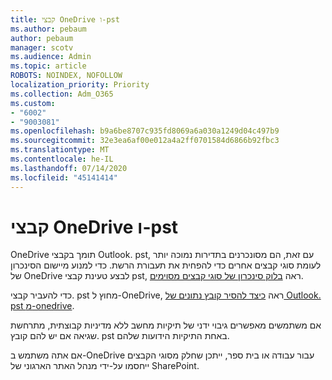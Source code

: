 ```yaml
---
title: קבצי OneDrive ו-pst
ms.author: pebaum
author: pebaum
manager: scotv
ms.audience: Admin
ms.topic: article
ROBOTS: NOINDEX, NOFOLLOW
localization_priority: Priority
ms.collection: Adm_O365
ms.custom:
- "6002"
- "9003081"
ms.openlocfilehash: b9a6be8707c935fd8069a6a030a1249d04c497b9
ms.sourcegitcommit: 32e3ea6af00e012a4a2ff0701584d6866b92fbc3
ms.translationtype: MT
ms.contentlocale: he-IL
ms.lasthandoff: 07/14/2020
ms.locfileid: "45141414"
---
```

# <a name="onedrive-and-pst-files"></a>קבצי OneDrive ו-pst 

OneDrive תומך בקבצי Outlook. pst, עם זאת, הם מסונכרנים בתדירות נמוכה יותר לעומת סוגי קבצים אחרים כדי להפחית את תעבורת הרשת. כדי למנוע מיישום הסינכרון של OneDrive לבצע טעינת קבצי pst, ראה [בלוק סינכרון של סוגי קבצים מסוימים](https://docs.microsoft.com/onedrive/block-file-types). 

כדי להעביר קבצי. pst מחוץ ל-OneDrive, ראה [כיצד להסיר קובץ נתונים של Outlook. pst מ-onedrive](https://support.microsoft.com/office/how-to-remove-an-outlook-pst-data-file-from-onedrive-b6b9e522-59bd-40f7-949f-168d0aa9b38e). 

אם משתמשים מאפשרים גיבוי ידני של תיקיות מחשב ללא מדיניות קבוצתית, מתרחשת שגיאה אם יש להם קובץ. pst באחת התיקיות הידועות שלהם.

אם אתה משתמש ב-OneDrive עבור עבודה או בית ספר, ייתכן שחלק מסוגי הקבצים ייחסמו על-ידי מנהל האתר הארגוני של SharePoint.